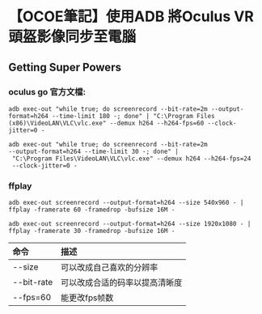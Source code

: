 # 【OCOE筆記】使用ADB 將Oculus VR 頭盔影像同步至電腦

## Getting Super Powers

### oculus go 官方文檔:

```
adb exec-out "while true; do screenrecord --bit-rate=2m --output-format=h264 --time-limit 180 -; done" | "C:\Program Files (x86)\VideoLAN\VLC\vlc.exe" --demux h264 --h264-fps=60 --clock-jitter=0 -
```



```
adb exec-out "while true; do screenrecord --bit-rate=2m 
--output-format=h264 --time-limit 30 -; done" |
 "C:\Program Files\VideoLAN\VLC\vlc.exe" --demux h264 --h264-fps=24 
 --clock-jitter=0 -
```

### ffplay

```text
adb exec-out screenrecord --output-format=h264 --size 540x960 - | ffplay -framerate 60 -framedrop -bufsize 16M -
```

```text
adb exec-out screenrecord --output-format=h264 --size 1920x1080 - | ffplay -framerate 30 -framedrop -bufsize 16M -
```

| 命令 | 描述 |
| :--- | :--- |
| --size | 可以改成自己喜欢的分辨率 |
| --bit-rate | 可以改成合适的码率以提高清晰度 |
| --fps=60 | 能更改fps帧数 |

